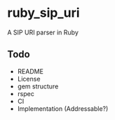 ruby_sip_uri
============

A SIP URI parser in Ruby

## Todo

* README
* License
* gem structure
* rspec
* CI
* Implementation (Addressable?)
